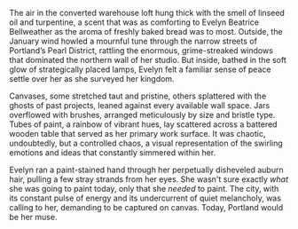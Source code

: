 The air in the converted warehouse loft hung thick with the smell of linseed oil and turpentine, a scent that was as comforting to Evelyn Beatrice Bellweather as the aroma of freshly baked bread was to most. Outside, the January wind howled a mournful tune through the narrow streets of Portland’s Pearl District, rattling the enormous, grime-streaked windows that dominated the northern wall of her studio. But inside, bathed in the soft glow of strategically placed lamps, Evelyn felt a familiar sense of peace settle over her as she surveyed her kingdom.

Canvases, some stretched taut and pristine, others splattered with the ghosts of past projects, leaned against every available wall space. Jars overflowed with brushes, arranged meticulously by size and bristle type. Tubes of paint, a rainbow of vibrant hues, lay scattered across a battered wooden table that served as her primary work surface. It was chaotic, undoubtedly, but a controlled chaos, a visual representation of the swirling emotions and ideas that constantly simmered within her. 

Evelyn ran a paint-stained hand through her perpetually disheveled auburn hair, pulling a few stray strands from her eyes. She wasn't sure exactly *what* she was going to paint today, only that she *needed* to paint. The city, with its constant pulse of energy and its undercurrent of quiet melancholy, was calling to her, demanding to be captured on canvas. Today, Portland would be her muse.
